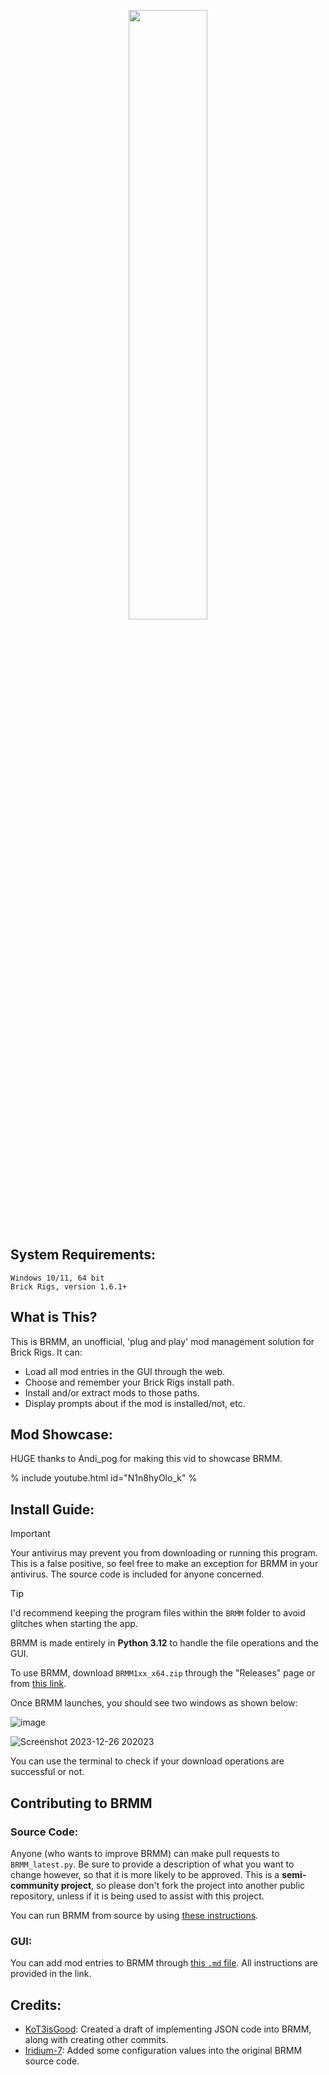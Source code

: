 <p align="center">
  <img src="https://github.com/anonymous-editor/BRMM/assets/74514726/a21722a8-dcd3-4c3e-ae69-e05cb3f8d58f" width=50% height=50%>
</p>

## System Requirements:

```
Windows 10/11, 64 bit
Brick Rigs, version 1.6.1+
```

## What is This?

This is BRMM, an unofficial, 'plug and play' mod management solution for Brick Rigs. It can:
- Load all mod entries in the GUI through the web.
- Choose and remember your Brick Rigs install path.
- Install and/or extract mods to those paths.
- Display prompts about if the mod is installed/not, etc.

## Mod Showcase:

HUGE thanks to Andi_pog for making this vid to showcase BRMM.

% include youtube.html id="N1n8hyOlo_k" %

## Install Guide:

> [!IMPORTANT]
> Your antivirus may prevent you from downloading or running this program. This is a false positive, so feel free to make an exception for BRMM in your antivirus. The source code is included for anyone concerned.

> [!TIP]
> I'd recommend keeping the program files within the `BRMM` folder to avoid glitches when starting the app. 

BRMM is made entirely in **Python 3.12** to handle the file operations and the GUI.

To use BRMM, download `BRMM1xx_x64.zip` through the "Releases" page or from [this link](https://github.com/anonymous-editor/BRMM/releases/tag/latest).

Once BRMM launches, you should see two windows as shown below:

![image](https://github.com/anonymous-editor/BRMM/assets/74514726/a9db2e6c-bcf9-4dfe-9473-b9de5dbb7458)

![Screenshot 2023-12-26 202023](https://github.com/anonymous-editor/BRMM/assets/74514726/ed92b550-aba1-4302-8e46-388b5694a7de)

You can use the terminal to check if your download operations are successful or not.

## Contributing to BRMM

### Source Code:

Anyone (who wants to improve BRMM) can make pull requests to `BRMM_latest.py`. Be sure to provide a description of what you want to change however, so that it is more likely to be approved. This is a **semi-community project**, so please don't fork the project into another public repository, unless if it is being used to assist with this project.

You can run BRMM from source by using [these instructions](https://github.com/anonymous-editor/BRMM/blob/main/SOURCECODE.md).

### GUI:

You can add mod entries to BRMM through [this `.md` file](https://github.com/anonymous-editor/BRMM/blob/main/JSONEDITING.md). All instructions are provided in the link.

## Credits:
- [KoT3isGood](https://github.com/KoT3isGood): Created a draft of implementing JSON code into BRMM, along with creating other commits.
- [Iridium-7](https://github.com/Iridium-7): Added some configuration values into the original BRMM source code.
